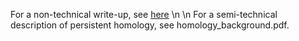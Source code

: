 For a non-technical write-up, see [here](https://medium.com/@jxuwrsb/a-metric-for-measuring-the-range-of-offensive-and-defensive-talent-for-teams-a81944f78350)
\n
\n
For a semi-technical description of persistent homology, see homology_background.pdf.
